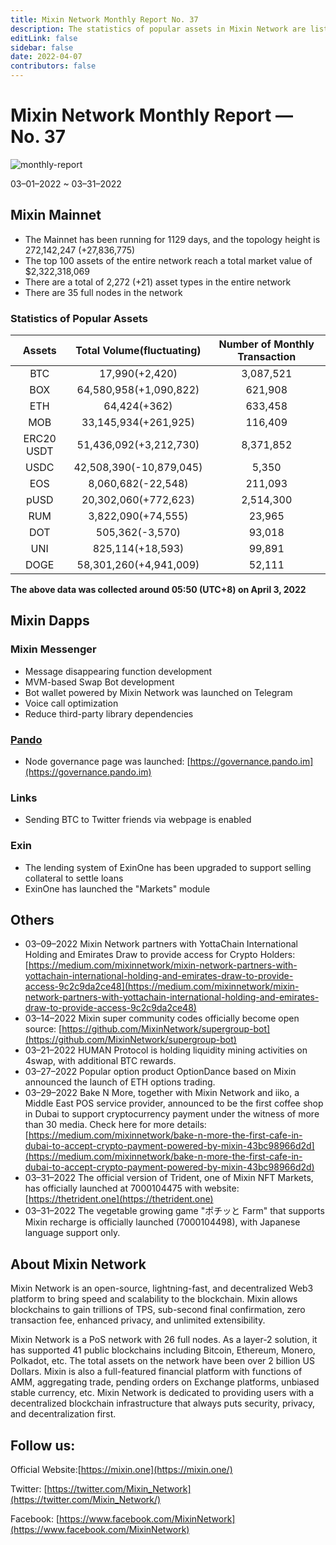 ```yaml
---
title: Mixin Network Monthly Report No. 37
description: The statistics of popular assets in Mixin Network are listed. Ecosystem development, with Mixin Messenger, Pando, exin, Mixpay, Trident and other AMA crypto events and partnerships.  Mixin Network partners with YottaChain International Holding and Emirates Draw to provide access for Crypto Holders and other news.
editLink: false
sidebar: false
date: 2022-04-07
contributors: false
---
```


# Mixin Network Monthly Report — No. 37

![monthly-report](./monthly-37.png)

03–01–2022 ~ 03–31–2022

## Mixin Mainnet

- The Mainnet has been running for 1129 days, and the topology height is 272,142,247 (+27,836,775)
- The top 100 assets of the entire network reach a total market value of $2,322,318,069
- There are a total of 2,272 (+21) asset types in the entire network
- There are 35 full nodes in the network

### Statistics of Popular Assets

| Assets     | Total Volume(fluctuating) | Number of Monthly Transaction |
|:----------:|:-------------------------:|:-----------------------------:|
| BTC        | 17,990(+2,420)          | 3,087,521 |
| BOX        | 64,580,958(+1,090,822)  | 621,908   |
| ETH        | 64,424(+362)            | 633,458   |
| MOB        | 33,145,934(+261,925)    | 116,409   |
| ERC20 USDT | 51,436,092(+3,212,730)  | 8,371,852 |
| USDC       | 42,508,390(-10,879,045) | 5,350     |
| EOS        | 8,060,682(-22,548)      | 211,093   |
| pUSD       | 20,302,060(+772,623)    | 2,514,300 |
| RUM        | 3,822,090(+74,555)      | 23,965    |
| DOT        | 505,362(-3,570)         | 93,018    |
| UNI        | 825,114(+18,593)        | 99,891    |
| DOGE       | 58,301,260(+4,941,009)  | 52,111    |

  **The above data was collected around 05:50 (UTC+8) on April 3, 2022**

## Mixin Dapps

### Mixin Messenger

- Message disappearing function development
- MVM-based Swap Bot development
- Bot wallet powered by Mixin Network was launched on Telegram
- Voice call optimization
- Reduce third-party library dependencies

### [Pando](https://pando.im/)

- Node governance page was launched: [https://governance.pando.im](https://governance.pando.im)

### Links

- Sending BTC to Twitter friends via webpage is enabled

### Exin

- The lending system of ExinOne has been upgraded to support selling collateral to settle loans
- ExinOne has launched the "Markets" module

## Others

- 03–09–2022
  Mixin Network partners with YottaChain International Holding and Emirates Draw to provide access for Crypto Holders: [https://medium.com/mixinnetwork/mixin-network-partners-with-yottachain-international-holding-and-emirates-draw-to-provide-access-9c2c9da2ce48](https://medium.com/mixinnetwork/mixin-network-partners-with-yottachain-international-holding-and-emirates-draw-to-provide-access-9c2c9da2ce48)
- 03–14–2022
  Mixin super community codes officially become open source: [https://github.com/MixinNetwork/supergroup-bot](https://github.com/MixinNetwork/supergroup-bot)
- 03–21–2022
  HUMAN Protocol is holding liquidity mining activities on 4swap, with additional BTC rewards.
- 03–27–2022
  Popular option product OptionDance based on Mixin announced the launch of ETH options trading.
- 03–29–2022
  Bake N More, together with Mixin Network and iiko, a Middle East POS service provider, announced to be the first coffee shop in Dubai to support cryptocurrency payment under the witness of more than 30 media. Check here for more details: [https://medium.com/mixinnetwork/bake-n-more-the-first-cafe-in-dubai-to-accept-crypto-payment-powered-by-mixin-43bc98966d2d](https://medium.com/mixinnetwork/bake-n-more-the-first-cafe-in-dubai-to-accept-crypto-payment-powered-by-mixin-43bc98966d2d)
- 03–31–2022
  The official version of Trident, one of Mixin NFT Markets, has officially launched at 7000104475 with website: [https://thetrident.one](https://thetrident.one)
- 03–31–2022
  The vegetable growing game "ポチッと Farm" that supports Mixin recharge is officially launched (7000104498), with Japanese language support only.

## About Mixin Network

Mixin Network is an open-source, lightning-fast, and decentralized Web3 platform to bring speed and scalability to the blockchain. Mixin allows blockchains to gain trillions of TPS, sub-second final confirmation, zero transaction fee, enhanced privacy, and unlimited extensibility.

Mixin Network is a PoS network with 26 full nodes. As a layer-2 solution, it has supported 41 public blockchains including Bitcoin, Ethereum, Monero, Polkadot, etc. The total assets on the network have been over 2 billion US Dollars. Mixin is also a full-featured financial platform with functions of AMM, aggregating trade, pending orders on Exchange platforms, unbiased stable currency, etc. Mixin Network is dedicated to providing users with a decentralized blockchain infrastructure that always puts security, privacy, and decentralization first.

## Follow us:

Official Website:[https://mixin.one](https://mixin.one/)

Twitter: [https://twitter.com/Mixin_Network](https://twitter.com/Mixin_Network/)

Facebook: [https://www.facebook.com/MixinNetwork](https://www.facebook.com/MixinNetwork)
